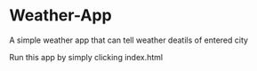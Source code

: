 # Weather-App

A simple weather app that can tell weather deatils of entered city

Run this app by simply clicking index.html
